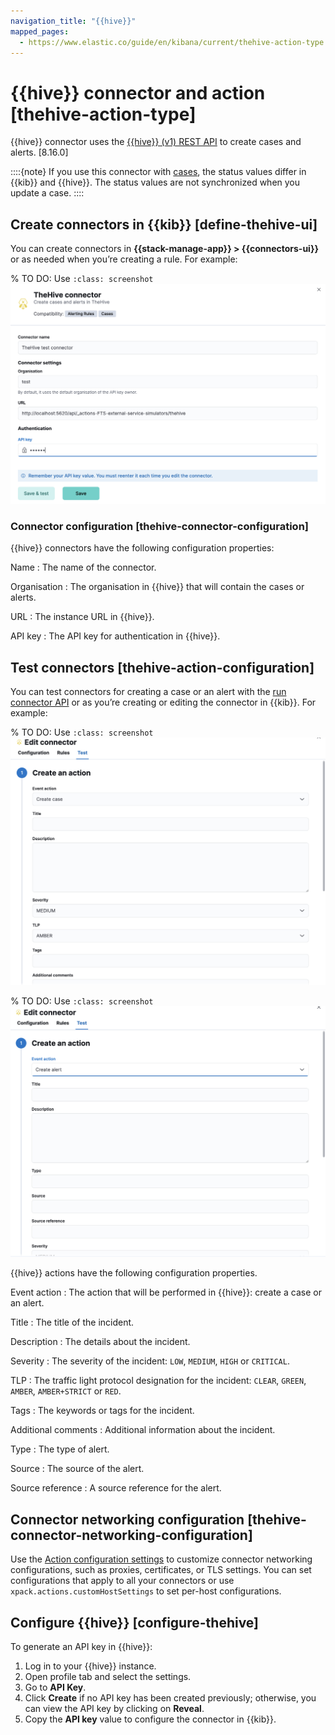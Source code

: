 ```yaml
---
navigation_title: "{{hive}}"
mapped_pages:
  - https://www.elastic.co/guide/en/kibana/current/thehive-action-type.html
---
```


# {{hive}} connector and action [thehive-action-type]


{{hive}} connector uses the [{{hive}} (v1) REST API](https://docs.strangebee.com/thehive/api-docs/) to create cases and alerts. [8.16.0]

::::{note}
If you use this connector with [cases](docs-content://explore-analyze/alerts-cases/cases.md), the status values differ in {{kib}} and {{hive}}. The status values are not synchronized when you update a case.
::::

## Create connectors in {{kib}} [define-thehive-ui]

You can create connectors in **{{stack-manage-app}} > {{connectors-ui}}** or as needed when you’re creating a rule. For example:

% TO DO: Use `:class: screenshot`
![{{hive}} connector](../images/thehive-connector.png)


### Connector configuration [thehive-connector-configuration]

{{hive}} connectors have the following configuration properties:

Name
:   The name of the connector.

Organisation
:   The organisation in {{hive}} that will contain the cases or alerts.

URL
:   The instance URL in {{hive}}.

API key
:   The API key for authentication in {{hive}}.


## Test connectors [thehive-action-configuration]

You can test connectors for creating a case or an alert with the [run connector API](https://www.elastic.co/docs/api/doc/kibana/v8/group/endpoint-connectors) or as you’re creating or editing the connector in {{kib}}. For example:

% TO DO: Use `:class: screenshot`
![{{hive}} case params test](../images/thehive-params-case-test.png)

% TO DO: Use `:class: screenshot`
![{{hive}} alert params test](../images/thehive-params-alert-test.png)

{{hive}} actions have the following configuration properties.

Event action
:   The action that will be performed in {{hive}}: create a case or an alert.

Title
:   The title of the incident.

Description
:   The details about the incident.

Severity
:   The severity of the incident: `LOW`, `MEDIUM`, `HIGH` or `CRITICAL`.

TLP
:   The traffic light protocol designation for the incident: `CLEAR`, `GREEN`, `AMBER`, `AMBER+STRICT` or `RED`.

Tags
:   The keywords or tags for the incident.

Additional comments
:   Additional information about the incident.

Type
:   The type of alert.

Source
:   The source of the alert.

Source reference
:   A source reference for the alert.


## Connector networking configuration [thehive-connector-networking-configuration]

Use the [Action configuration settings](/reference/configuration-reference/alerting-settings.md#action-settings) to customize connector networking configurations, such as proxies, certificates, or TLS settings. You can set configurations that apply to all your connectors or use `xpack.actions.customHostSettings` to set per-host configurations.


## Configure {{hive}} [configure-thehive]

To generate an API key in {{hive}}:

1. Log in to your {{hive}} instance.
2. Open profile tab and select the settings.
3. Go to **API Key**.
4. Click **Create** if no API key has been created previously; otherwise, you can view the API key by clicking on **Reveal**.
5. Copy the **API key** value to configure the connector in {{kib}}.

